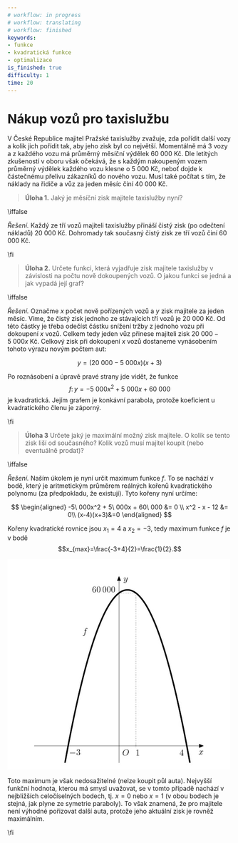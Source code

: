 ```yaml
---
# workflow: in progress
# workflow: translating
# workflow: finished
keywords:
- funkce
- kvadratická funkce
- optimalizace
is_finished: true
difficulty: 1
time: 20
---
```


# Nákup vozů pro taxislužbu

V České Republice majitel Pražské taxislužby zvažuje, zda pořídit další vozy a kolik jich pořídit 
tak, aby jeho zisk byl co největší. Momentálně má 3 vozy a z každého vozu má průměrný měsíční výdělek 60 000 Kč. Dle letitých zkušeností v oboru však 
očekává, že s každým nakoupeným vozem průměrný výdělek každého vozu klesne 
o 5 000 Kč, neboť dojde k částečnému přelivu zákazníků do nového vozu. Musí 
také počítat s tím, že náklady na řidiče a vůz za jeden měsíc činí 40 000 Kč.

>**Úloha 1.** Jaký je měsíční zisk majitele taxislužby nyní?

\iffalse

*Řešení.* Každý ze tří vozů majiteli taxislužby přináší čistý zisk (po odečtení nákladů)
20 000 Kč.  Dohromady tak současný čistý zisk ze tří vozů činí 60 000 Kč.

\fi

>**Úloha 2.** Určete funkci, která vyjadřuje zisk majitele taxislužby v závislosti na počtu nově dokoupených vozů. O jakou funkci se jedná a jak vypadá její graf?

\iffalse

*Řešení.* Označme $x$ počet nově pořízených vozů a $y$ zisk majitele za jeden měsíc. 
Víme, že čistý zisk jednoho ze stávajících tří vozů je 20 000 Kč. Od této částky je třeba odečíst 
částku snížení tržby z jednoho vozu při dokoupení $x$ vozů. Celkem tedy jeden vůz přinese 
majiteli zisk $20\ 000-5\ 000x$ Kč. Celkový zisk při dokoupení $x$ vozů dostaneme vynásobením tohoto výrazu novým počtem aut:

$$
y=(20\ 000-5\ 000x)(x+3)
$$

Po roznásobení a úpravě pravé strany jde vidět, že funkce $$f\colon y= -5\ 000x^2 + 5\ 000x + 60\ 000$$ 
je kvadratická. Jejím grafem je konkávní parabola, protože koeficient u kvadratického členu je záporný.

\fi

>**Úloha 3** Určete jaký je maximální možný zisk majitele. O kolik se tento zisk liší od současného? Kolik vozů musí majitel koupit (nebo eventuálně prodat)?

\iffalse

*Řešení.* 
Naším úkolem je nyní určit maximum funkce $f$. To se nachází v bodě, který je 
aritmetickým průměrem reálných kořenů kvadratického polynomu (za předpokladu, 
že existují). Tyto kořeny nyní určíme:

$$
\begin{aligned}
-5\ 000x^2 + 5\ 000x + 60\ 000 &= 0 \\
x^2  - x - 12 &= 0\\
(x-4)(x+3)&=0
\end{aligned}
$$


Kořeny kvadratické rovnice jsou $x_1=4$ a $x_2=-3$, tedy maximum funkce $f$ je 
v bodě $$x_{max}=\frac{-3+4}{2}=\frac{1}{2}.$$ 

![Graf funkce](04_graph_smaller.jpg)

Toto maximum je však nedosažitelné (nelze 
koupit půl auta). Nejvyšší funkční hodnota, kterou má smysl uvažovat, se v 
tomto případě nachází v nejbližších celočíselných bodech, tj. $x=0$ nebo $x=1$ 
(v obou bodech je stejná, jak plyne ze symetrie paraboly). To však znamená, 
že pro majitele není výhodné pořizovat další auta, protože jeho aktuální zisk 
je rovněž maximálním.

\fi
